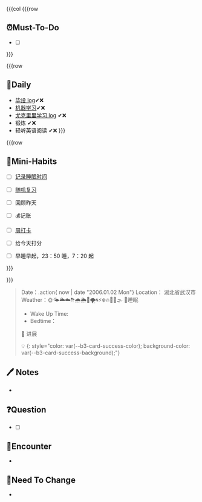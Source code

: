

{{{col
{{{row
## ⏰Must-To-Do
* [ ] 


}}}


{{{row
## 📅Daily
* [毕设 log](siyuan://blocks/20210919001311-p1k7szh)✔❌
* [机器学习](siyuan://blocks/20211209095617-lyf3j1n)✔❌
* [尤克里里学习 log](siyuan://blocks/20211106124402-1wwcpb9) ✔❌
* 锻炼 ✔❌
* 轻听英语阅读 ✔❌
}}}


{{{row
## 🐣Mini-Habits
* [ ] [记录睡眠时间](siyuan://blocks/20210827100508-3mkmbeu)
* [ ] [随机复习](siyuan://blocks/20210722172300-eiqyduh)
* [ ] 回顾昨天
* [ ] 💰记账
* [ ] [周打卡](siyuan://blocks/20210830231007-w7cvvku)
* [ ] 给今天打分
* [ ] 早睡早起，23：50 睡，7：20 起


}}}


}}}

> Date：.action{ now | date "2006.01.02 Mon"}
> Location： 湖北省武汉市
> Weather：🌞🌤🌥☁️⛈🌧🌦🌈🌪🌀⚡❄️🔥🥶🌊🌫
> 🛌睡眠
> * Wake Up Time: 
> * Bedtime：
> 
> 💪 进展
> 
> 💡 
{: style="color: var(--b3-card-success-color); background-color: var(--b3-card-success-background);"}


## 🖊 Notes
* 

## ❓Question
* [ ] 

## 📮Encounter
* 
## 🧠Need To Change
* 
